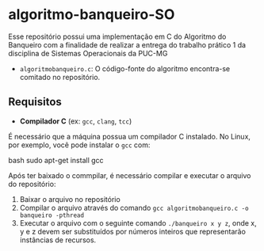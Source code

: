 # algoritmo-banqueiro-SO
Esse repositório possui uma implementação em C do Algoritmo do Banqueiro com a finalidade de realizar a entrega do trabalho prático 1 da disciplina de Sistemas Operacionais da PUC-MG

- `algoritmobanqueiro.c`: O código-fonte do algoritmo encontra-se comitado no repositório.

## Requisitos

- **Compilador C** (ex: `gcc`, `clang`, `tcc`)

É necessário que a máquina possua um compilador C instalado. No Linux, por exemplo, você pode instalar o `gcc` com:

bash
sudo apt-get install gcc

Após ter baixado o commpilar, é necessário compilar e executar o arquivo do repositório:

1) Baixar o arquivo no repositório
2) Compilar o arquivo através do comando `gcc algoritmobanqueiro.c -o banqueiro -pthread`
3) Executar o arquivo com o seguinte comando `./banqueiro x y z`, onde x, y e z devem ser substituídos por números inteiros que representarão instâncias de recursos.
